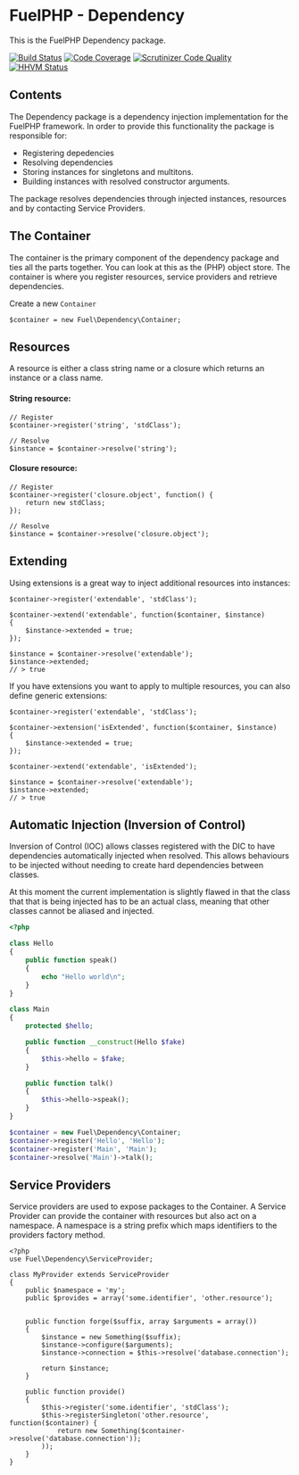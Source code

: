 # FuelPHP - Dependency

This is the FuelPHP Dependency package.

[![Build Status](https://travis-ci.org/fuelphp/dependency.svg?branch=master)](https://travis-ci.org/fuelphp/dependency)
[![Code Coverage](https://scrutinizer-ci.com/g/fuelphp/dependency/badges/coverage.png?b=master)](https://scrutinizer-ci.com/g/fuelphp/dependency/?branch=master)
[![Scrutinizer Code Quality](https://scrutinizer-ci.com/g/fuelphp/dependency/badges/quality-score.png?b=master)](https://scrutinizer-ci.com/g/fuelphp/dependency/?branch=master)
[![HHVM Status](http://hhvm.h4cc.de/badge/fuelphp/dependency.svg)](http://hhvm.h4cc.de/package/fuelphp/dependency)

## Contents

The Dependency package is a dependency injection implementation for the FuelPHP framework. In order to provide this functionality the package is responsible for:

* Registering depedencies
* Resolving dependencies
* Storing instances for singletons and multitons.
* Building instances with resolved constructor arguments.

The package resolves dependencies through injected instances, resources and by contacting Service Providers.

## The Container

The container is the primary component of the dependency package and ties all the parts together. You can look at this as the (PHP) object store. The container is where you register resources, service providers and retrieve dependencies.

Create a new `Container`

```
$container = new Fuel\Dependency\Container;
```

## Resources

A resource is either a class string name or a closure which returns an instance or a class name.

#### String resource:

```
// Register
$container->register('string', 'stdClass');

// Resolve
$instance = $container->resolve('string');
```

#### Closure resource:

```
// Register
$container->register('closure.object', function() {
	return new stdClass;
});

// Resolve
$instance = $container->resolve('closure.object');
```

## Extending

Using extensions is a great way to inject additional resources into instances:

```
$container->register('extendable', 'stdClass');

$container->extend('extendable', function($container, $instance)
{
	$instance->extended = true;
});

$instance = $container->resolve('extendable');
$instance->extended;
// > true
```

If you have extensions you want to apply to multiple resources, you can also define generic extensions:

```
$container->register('extendable', 'stdClass');

$container->extension('isExtended', function($container, $instance)
{
	$instance->extended = true;
});

$container->extend('extendable', 'isExtended');

$instance = $container->resolve('extendable');
$instance->extended;
// > true
```

## Automatic Injection (Inversion of Control)

Inversion of Control (IOC) allows classes registered with the DIC to have dependencies automatically injected when
resolved. This allows behaviours to be injected without needing to create hard dependencies between classes.

At this moment the current implementation is slightly flawed in that the class that that is being injected has to be
an actual class, meaning that other classes cannot be aliased and injected.

```php
<?php

class Hello
{
	public function speak()
	{
		echo "Hello world\n";
	}
}

class Main
{
	protected $hello;

	public function __construct(Hello $fake)
	{
		$this->hello = $fake;
	}

	public function talk()
	{
		$this->hello->speak();
	}
}

$container = new Fuel\Dependency\Container;
$container->register('Hello', 'Hello');
$container->register('Main', 'Main');
$container->resolve('Main')->talk();

```

## Service Providers

Service providers are used to expose packages to the Container. A Service
Provider can provide the container with resources but also act on a namespace.
A namespace is a string prefix which maps identifiers to the providers factory method.

```
<?php
use Fuel\Dependency\ServiceProvider;

class MyProvider extends ServiceProvider
{
	public $namespace = 'my';
	public $provides = array('some.identifier', 'other.resource');


	public function forge($suffix, array $arguments = array())
	{
		$instance = new Something($suffix);
		$instance->configure($arguments);
		$instance->connection = $this->resolve('database.connection');

		return $instance;
	}

	public function provide()
	{
		$this->register('some.identifier', 'stdClass');
		$this->registerSingleton('other.resource', function($container) {
			return new Something($container->resolve('database.connection'));
		));
	}
}
```
